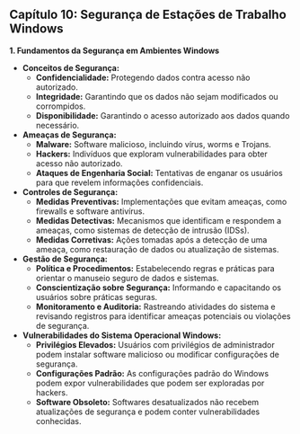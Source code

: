 ## Capítulo 10: Segurança de Estações de Trabalho Windows

**1. Fundamentos da Segurança em Ambientes Windows**

* **Conceitos de Segurança:**
    * **Confidencialidade:** Protegendo dados contra acesso não autorizado.
    * **Integridade:** Garantindo que os dados não sejam modificados ou corrompidos.
    * **Disponibilidade:** Garantindo o acesso autorizado aos dados quando necessário.
* **Ameaças de Segurança:**
    * **Malware:** Software malicioso, incluindo vírus, worms e Trojans.
    * **Hackers:** Indivíduos que exploram vulnerabilidades para obter acesso não autorizado.
    * **Ataques de Engenharia Social:** Tentativas de enganar os usuários para que revelem informações confidenciais.
* **Controles de Segurança:**
    * **Medidas Preventivas:** Implementações que evitam ameaças, como firewalls e software antivírus.
    * **Medidas Detectivas:** Mecanismos que identificam e respondem a ameaças, como sistemas de detecção de intrusão (IDSs).
    * **Medidas Corretivas:** Ações tomadas após a detecção de uma ameaça, como restauração de dados ou atualização de sistemas.
* **Gestão de Segurança:**
    * **Política e Procedimentos:** Estabelecendo regras e práticas para orientar o manuseio seguro de dados e sistemas.
    * **Conscientização sobre Segurança:** Informando e capacitando os usuários sobre práticas seguras.
    * **Monitoramento e Auditoria:** Rastreando atividades do sistema e revisando registros para identificar ameaças potenciais ou violações de segurança.
* **Vulnerabilidades do Sistema Operacional Windows:**
    * **Privilégios Elevados:** Usuários com privilégios de administrador podem instalar software malicioso ou modificar configurações de segurança.
    * **Configurações Padrão:** As configurações padrão do Windows podem expor vulnerabilidades que podem ser exploradas por hackers.
    * **Software Obsoleto:** Softwares desatualizados não recebem atualizações de segurança e podem conter vulnerabilidades conhecidas.